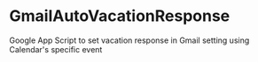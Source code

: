 # GmailAutoVacationResponse
Google App Script to set vacation response in Gmail setting using Calendar's specific event
